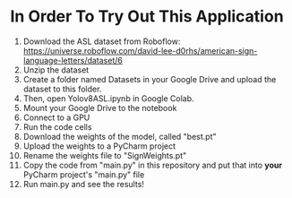 # In Order To Try Out This Application

1. Download the ASL dataset from Roboflow: https://universe.roboflow.com/david-lee-d0rhs/american-sign-language-letters/dataset/6
2. Unzip the dataset
3. Create a folder named Datasets in your Google Drive and upload the dataset to this folder.
4. Then, open Yolov8ASL.ipynb in Google Colab.
5. Mount your Google Drive to the notebook
6. Connect to a GPU
7. Run the code cells
8. Download the weights of the model, called "best.pt"
9. Upload the weights to a PyCharm project
10. Rename the weights file to "SignWeights.pt"
11. Copy the code from "main.py" in this repository and put that into **your** PyCharm project's "main.py" file
12. Run main.py and see the results!



